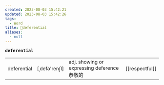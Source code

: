 ```yaml
---
created: 2023-08-03 15:42:21
updated: 2023-08-03 15:42:26
tags:
  - Word
title: 📖deferential
aliases:
  - null
---
```


<pre><strong>deferential</strong></pre>
|   |   |   |   |
|---|---|---|---|
|deferential|[ˌdefə'renʃl]|adj. showing or expressing deference 恭敬的|[[respectful]]|